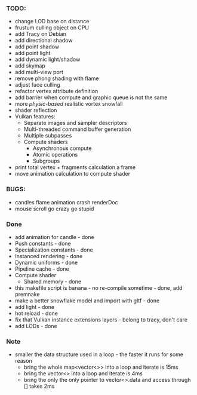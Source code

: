 ### TODO:
- change LOD base on distance
- frustum culling object on CPU
- add Tracy on Debian
- add directional shadow
- add point shadow
- add point light
- add dynamic light/shadow
- add skymap
- add multi-view port
- remove phong shading with flame
- adjust face culling
- refactor vertex attribute definition
- add barrier when compute and graphic queue is not the same 
- more *physic-based* realistic vortex snowfall
- shader reflection
- Vulkan features:
    - Separate images and sampler descriptors
    - Multi-threaded command buffer generation
    - Multiple subpasses
    - Compute shaders
        - Asynchronous compute
        - Atomic operations
        - Subgroups
- print total vertex + fragments calculation a frame
- move animation calculation to compute shader

### BUGS:
- candles flame animation crash renderDoc
- mouse scroll go crazy go stupid

### Done
- add animation for candle - done
- Push constants - done
- Specialization constants - done
- Instanced rendering - done
- Dynamic uniforms - done
- Pipeline cache - done
- Compute shader
    - Shared memory - done
- this makefile script is banana - no re-compile sometime - done, add premnake
- make a better snowflake model and import with gltf - done
- add light - done
- hot reload - done
- fix that Vulkan instance extensions layers - belong to tracy, don't care
- add LODs - done

### Note
- smaller the data structure used in a loop - the faster it runs for some reason
    + bring the whole map<vector<>> into a loop and iterate is 15ms
    + bring the vector<> into a loop and iterate is 4ms
    + bring the only the only pointer to vector<>.data and access through [] takes 2ms
